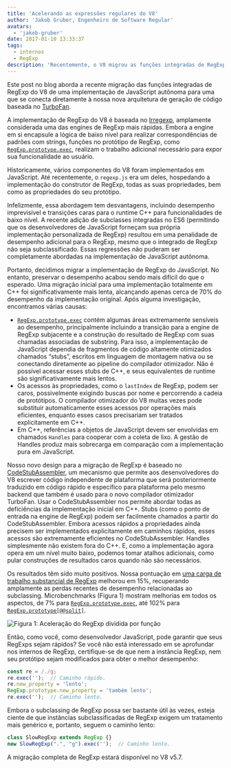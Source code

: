 ```yaml
---
title: 'Acelerando as expressões regulares do V8'
author: 'Jakob Gruber, Engenheiro de Software Regular'
avatars:
  - 'jakob-gruber'
date: 2017-01-10 13:33:37
tags:
  - internos
  - RegExp
description: 'Recentemente, o V8 migrou as funções integradas de RegExp de uma implementação de JavaScript autônoma para uma nova arquitetura de geração de código baseada no TurboFan.'
---
```

Este post no blog aborda a recente migração das funções integradas de RegExp do V8 de uma implementação de JavaScript autônoma para uma que se conecta diretamente à nossa nova arquitetura de geração de código baseada no [TurboFan](/blog/v8-release-56).

<!--truncate-->
A implementação de RegExp do V8 é baseada no [Irregexp](https://blog.chromium.org/2009/02/irregexp-google-chromes-new-regexp.html), amplamente considerada uma das engines de RegExp mais rápidas. Embora a engine em si encapsule a lógica de baixo nível para realizar correspondências de padrões com strings, funções no protótipo de RegExp, como [`RegExp.prototype.exec`](https://developer.mozilla.org/en-US/docs/Web/JavaScript/Reference/Global_Objects/RegExp/exec), realizam o trabalho adicional necessário para expor sua funcionalidade ao usuário.

Historicamente, vários componentes do V8 foram implementados em JavaScript. Até recentemente, o `regexp.js` era um deles, hospedando a implementação do construtor de RegExp, todas as suas propriedades, bem como as propriedades do seu protótipo.

Infelizmente, essa abordagem tem desvantagens, incluindo desempenho imprevisível e transições caras para o runtime C++ para funcionalidades de baixo nível. A recente adição de subclasses integradas no ES6 (permitindo que os desenvolvedores de JavaScript forneçam sua própria implementação personalizada de RegExp) resultou em uma penalidade de desempenho adicional para o RegExp, mesmo que o integrado de RegExp não seja subclassificado. Essas regressões não puderam ser completamente abordadas na implementação de JavaScript autônoma.

Portanto, decidimos migrar a implementação de RegExp do JavaScript. No entanto, preservar o desempenho acabou sendo mais difícil do que o esperado. Uma migração inicial para uma implementação totalmente em C++ foi significativamente mais lenta, alcançando apenas cerca de 70% do desempenho da implementação original. Após alguma investigação, encontramos várias causas:

- [`RegExp.prototype.exec`](https://developer.mozilla.org/en-US/docs/Web/JavaScript/Reference/Global_Objects/RegExp/exec) contém algumas áreas extremamente sensíveis ao desempenho, principalmente incluindo a transição para a engine de RegExp subjacente e a construção do resultado de RegExp com suas chamadas associadas de substring. Para isso, a implementação de JavaScript dependia de fragmentos de código altamente otimizados chamados “stubs”, escritos em linguagem de montagem nativa ou se conectando diretamente ao pipeline do compilador otimizador. Não é possível acessar esses stubs de C++, e seus equivalentes de runtime são significativamente mais lentos.
- Os acessos às propriedades, como o `lastIndex` de RegExp, podem ser caros, possivelmente exigindo buscas por nome e percorrendo a cadeia de protótipos. O compilador otimizador do V8 muitas vezes pode substituir automaticamente esses acessos por operações mais eficientes, enquanto esses casos precisariam ser tratados explicitamente em C++.
- Em C++, referências a objetos de JavaScript devem ser envolvidas em chamados `Handles` para cooperar com a coleta de lixo. A gestão de Handles produz mais sobrecarga em comparação com a implementação pura em JavaScript.

Nosso novo design para a migração de RegExp é baseado no [CodeStubAssembler](/blog/csa), um mecanismo que permite aos desenvolvedores do V8 escrever código independente de plataforma que será posteriormente traduzido em código rápido e específico para plataforma pelo mesmo backend que também é usado para o novo compilador otimizador TurboFan. Usar o CodeStubAssembler nos permite abordar todas as deficiências da implementação inicial em C++. Stubs (como o ponto de entrada na engine de RegExp) podem ser facilmente chamados a partir do CodeStubAssembler. Embora acessos rápidos a propriedades ainda precisem ser implementados explicitamente em caminhos rápidos, esses acessos são extremamente eficientes no CodeStubAssembler. Handles simplesmente não existem fora do C++. E, como a implementação agora opera em um nível muito baixo, podemos tomar atalhos adicionais, como pular construções de resultados caros quando não são necessários.

Os resultados têm sido muito positivos. Nossa pontuação em [uma carga de trabalho substancial de RegExp](https://github.com/chromium/octane/blob/master/regexp.js) melhorou em 15%, recuperando amplamente as perdas recentes de desempenho relacionadas ao subclassing. Microbenchmarks (Figura 1) mostram melhorias em todos os aspectos, de 7% para [`RegExp.prototype.exec`](https://developer.mozilla.org/pt-BR/docs/Web/JavaScript/Reference/Global_Objects/RegExp/exec), até 102% para [`RegExp.prototype[@@split]`](https://developer.mozilla.org/pt-BR/docs/Web/JavaScript/Reference/Global_Objects/RegExp/@@split).

![Figura 1: Aceleração do RegExp dividida por função](/_img/speeding-up-regular-expressions/perf.png)

Então, como você, como desenvolvedor JavaScript, pode garantir que seus RegExps sejam rápidos? Se você não está interessado em se aprofundar nos internos de RegExp, certifique-se de que nem a instância RegExp, nem seu protótipo sejam modificados para obter o melhor desempenho:

```js
const re = /./g;
re.exec('');  // Caminho rápido.
re.new_property = 'lento';
RegExp.prototype.new_property = 'também lento';
re.exec('');  // Caminho lento.
```

Embora o subclassing de RegExp possa ser bastante útil às vezes, esteja ciente de que instâncias subclassificadas de RegExp exigem um tratamento mais genérico e, portanto, seguem o caminho lento:

```js
class SlowRegExp extends RegExp {}
new SlowRegExp(".", "g").exec('');  // Caminho lento.
```

A migração completa de RegExp estará disponível no V8 v5.7.
